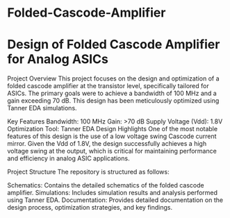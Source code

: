 # Folded-Cascode-Amplifier
<h1>Design of Folded Cascode Amplifier for Analog ASICs</h1>
Project Overview
This project focuses on the design and optimization of a folded cascode amplifier at the transistor level, specifically tailored for ASICs. The primary goals were to achieve a bandwidth of 100 MHz and a gain exceeding 70 dB. This design has been meticulously optimized using Tanner EDA simulations.

Key Features
Bandwidth: 100 MHz
Gain: >70 dB
Supply Voltage (Vdd): 1.8V
Optimization Tool: Tanner EDA
Design Highlights
One of the most notable features of this design is the use of a low voltage swing Cascode current mirror. Given the Vdd of 1.8V, the design successfully achieves a high voltage swing at the output, which is critical for maintaining performance and efficiency in analog ASIC applications.

Project Structure
The repository is structured as follows:

Schematics: Contains the detailed schematics of the folded cascode amplifier.
Simulations: Includes simulation results and analysis performed using Tanner EDA.
Documentation: Provides detailed documentation on the design process, optimization strategies, and key findings.
